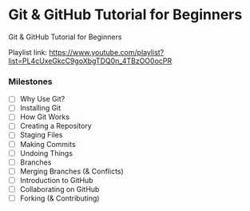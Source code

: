 # Git & GitHub Tutorial for Beginners

Git & GitHub Tutorial for Beginners

Playlist link: https://www.youtube.com/playlist?list=PL4cUxeGkcC9goXbgTDQ0n_4TBzOO0ocPR

### Milestones

- [ ] Why Use Git?
- [ ] Installing Git
- [ ] How Git Works
- [ ] Creating a Repository
- [ ] Staging Files
- [ ] Making Commits
- [ ] Undoing Things
- [ ] Branches
- [ ] Merging Branches (& Conflicts)
- [ ] Introduction to GitHub
- [ ] Collaborating on GitHub
- [ ] Forking (& Contributing)
